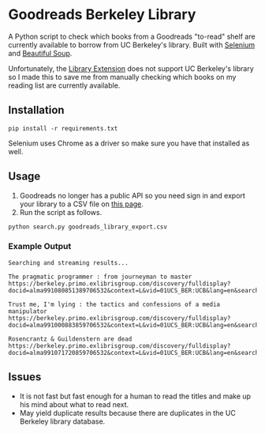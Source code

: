 # Goodreads Berkeley Library
A Python script to check which books from a Goodreads "to-read" shelf are currently available to borrow from UC Berkeley's library. Built with [Selenium](https://www.selenium.dev/) and [Beautiful Soup](https://beautiful-soup-4.readthedocs.io/en/latest/).

Unfortunately, the [Library Extension](https://www.libraryextension.com/) does not support UC Berkeley's library so I made this to save me from manually checking which books on my reading list are currently available.

## Installation
```console
pip install -r requirements.txt
```
Selenium uses Chrome as a driver so make sure you have that installed as well.

## Usage
1. Goodreads no longer has a public API so you need sign in and export your library to a CSV file on [this page](https://www.goodreads.com/review/import).
2. Run the script as follows. 
```console
python search.py goodreads_library_export.csv
```

### Example Output
```console
Searching and streaming results...

The pragmatic programmer : from journeyman to master
https://berkeley.primo.exlibrisgroup.com/discovery/fulldisplay?docid=alma991080851389706532&context=L&vid=01UCS_BER:UCB&lang=en&search_scope=DN_and_CI&adaptor=Local

Trust me, I'm lying : the tactics and confessions of a media manipulator
https://berkeley.primo.exlibrisgroup.com/discovery/fulldisplay?docid=alma991000883859706532&context=L&vid=01UCS_BER:UCB&lang=en&search_scope=DN_and_CI&adaptor=Local

Rosencrantz & Guildenstern are dead
https://berkeley.primo.exlibrisgroup.com/discovery/fulldisplay?docid=alma991071720859706532&context=L&vid=01UCS_BER:UCB&lang=en&search_scope=DN_and_CI&adaptor=Local
```

## Issues
- It is not fast but fast enough for a human to read the titles and make up his mind about what to read next.
- May yield duplicate results because there are duplicates in the UC Berkeley library database.
